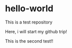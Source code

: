 # hello-world
This is a test repository

Here, i will start my github trip!

This is the second test!!
